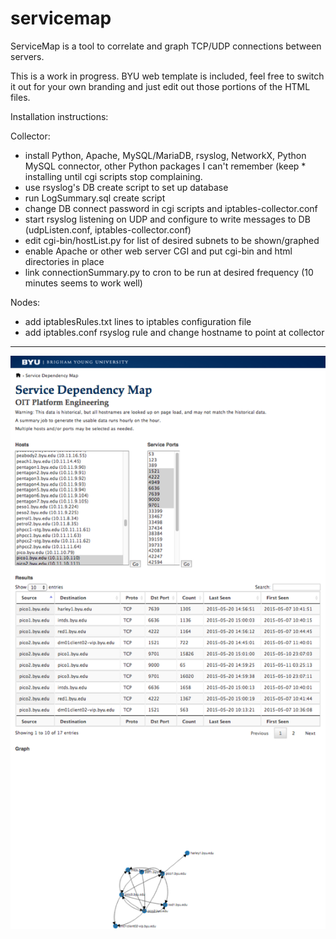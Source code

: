 # servicemap
ServiceMap is a tool to correlate and graph TCP/UDP connections between servers.

This is a work in progress. 
BYU web template is included, feel free to switch it out for your own branding and just edit out those portions of the HTML files.

Installation instructions:

Collector:
* install Python, Apache, MySQL/MariaDB, rsyslog, NetworkX, Python MySQL connector, other Python packages I can't remember (keep * installing until cgi scripts stop complaining.
* use rsyslog's DB create script to set up database
* run LogSummary.sql create script
* change DB connect password in cgi scripts and iptables-collector.conf
* start rsyslog listening on UDP and configure to write messages to DB (udpListen.conf, iptables-collector.conf)
* edit cgi-bin/hostList.py for list of desired subnets to be shown/graphed
* enable Apache or other web server CGI and put cgi-bin and html directories in place
* link connectionSummary.py to cron to be run at desired frequency (10 minutes seems to work well)


Nodes:
* add iptablesRules.txt lines to iptables configuration file
* add iptables.conf rsyslog rule and change hostname to point at collector

***

![Sample Web UI](https://github.com/johnclawson/servicemap/blob/master/servicemap_ui.png)
